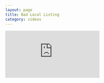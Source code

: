 ```yaml
---
layout: page
title: Bad Local Listing
category: videos
---
```


<div class="video-container">
<iframe allowtransparency="true" frameborder="0" scrolling="no" class="wistia_embed" name="wistia_embed" src="https://fast.wistia.com/embed/iframe/9mwlmbhnxg"></iframe>
</div>
